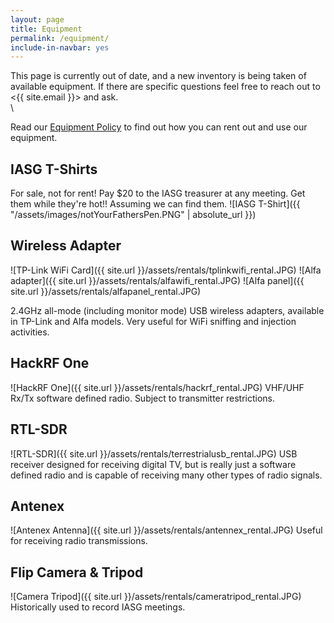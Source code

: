 ```yaml
---
layout: page
title: Equipment
permalink: /equipment/
include-in-navbar: yes
---
```


This page is currently out of date, and a new inventory is being taken of available equipment. If there are specific questions feel free to reach out to <{{ site.email }}> and ask.
\
\

Read our [Equipment Policy](/equipment-policy/index.html) to find out how you
can rent out and use our equipment.

## IASG T-Shirts

For sale, not for rent! Pay $20 to the IASG treasurer at any meeting. Get them
while they're hot!! Assuming we can find them.
![IASG T-Shirt]({{ "/assets/images/notYourFathersPen.PNG" | absolute_url }})

## Wireless Adapter

![TP-Link WiFi Card]({{ site.url }}/assets/rentals/tplinkwifi_rental.JPG)
![Alfa adapter]({{ site.url }}/assets/rentals/alfawifi_rental.JPG)
![Alfa panel]({{ site.url }}/assets/rentals/alfapanel_rental.JPG)

2.4GHz all-mode (including monitor mode) USB wireless adapters, available in
TP-Link and Alfa models. Very useful for WiFi sniffing and injection
activities.

## HackRF One

![HackRF One]({{ site.url }}/assets/rentals/hackrf_rental.JPG)
VHF/UHF Rx/Tx software defined radio. Subject to transmitter restrictions.

## RTL-SDR

![RTL-SDR]({{ site.url }}/assets/rentals/terrestrialusb_rental.JPG)
USB receiver designed for receiving digital TV, but is really just a software
defined radio and is capable of receiving many other types of radio signals.

## Antenex

![Antenex Antenna]({{ site.url }}/assets/rentals/antennex_rental.JPG)
Useful for receiving radio transmissions.

## Flip Camera & Tripod

![Camera Tripod]({{ site.url }}/assets/rentals/cameratripod_rental.JPG)
Historically used to record IASG meetings.
